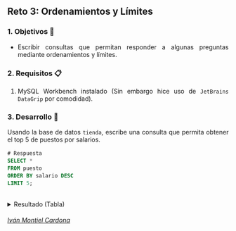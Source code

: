 ## Reto 3: Ordenamientos y Límites

<div style="text-align: justify;">

### 1. Objetivos :dart:

- Escribir consultas que permitan responder a algunas preguntas mediante ordenamientos y límites.

### 2. Requisitos :clipboard:

1. MySQL Workbench instalado (Sin embargo hice uso de `JetBrains DataGrip` por comodidad).

### 3. Desarrollo :rocket:

Usando la base de datos `tienda`, escribe una consulta que permita obtener el top 5 de puestos por salarios.

```sql
# Respuesta
SELECT *
FROM puesto
ORDER BY salario DESC
LIMIT 5;               
```

<br />

<details><summary>Resultado (Tabla)</summary>
<p>

<details><summary>Evidencia (Jetbrains DataGrip)</summary>
<p>
<br />
<p align="center">
  <a>
    <img src="https://github.com/begeistert/Bedu/blob/main/Sesion-01/Reto-03/Captura%201.png">
  </a>
</p>
</details>

|#  |id_puesto                    |nombre                              |salario |
|---|-----------------------------|------------------------------------|--------|
|1  |494                          |Sales Representative                |29996.58|
|2  |18                           |Speech Pathologist                  |29967.17|
|3  |487                          |Analog Circuit Design manager       |29923.95|
|4  |79                           |Junior Executive                    |29916.06|
|5  |893                          |Technical Writer                    |29912.53|

</p>
</details>

</div>

###### [Iván Montiel Cardona](https://github.com/begeistert)
